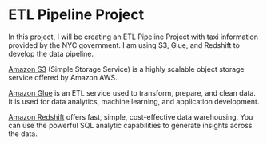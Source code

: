 # ETL Pipeline Project

In this project, I will be creating an ETL Pipeline Project with taxi information provided by the NYC government. I am using S3, Glue, and Redshift to develop the data pipeline.

[Amazon S3](https://aws.amazon.com/s3/) (Simple Storage Service) is a highly scalable object storage service offered by Amazon AWS. 

[Amazon Glue](https://aws.amazon.com/glue/) is an ETL service used to transform, prepare, and clean data. It is used for data analytics, machine learning, and application development.

[Amazon Redshift](https://aws.amazon.com/redshift/) offers fast, simple, cost-effective data warehousing. You can use the powerful SQL analytic capabilities to generate insights across the data.


